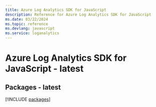 ```yaml
---
title: Azure Log Analytics SDK for JavaScript
description: Reference for Azure Log Analytics SDK for JavaScript
ms.date: 03/22/2024
ms.topic: reference
ms.devlang: javascript
ms.service: loganalytics
---
```

# Azure Log Analytics SDK for JavaScript - latest
## Packages - latest
[!INCLUDE [packages](log-analytics-index.md)]